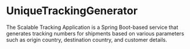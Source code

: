 # UniqueTrackingGenerator
The Scalable Tracking Application is a Spring Boot-based service that generates tracking numbers for shipments based on various parameters such as origin country, destination country, and customer details.
